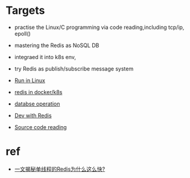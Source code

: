 # Targets
* practise the Linux/C programming via code reading,including tcp/ip, epoll()
* mastering the Redis as NoSQL DB
* integraed it into k8s env, 
* try Redis as publish/subscribe message system


* [Run in Linux](redis_linux.md)
* [redis in docker/k8s](../k8s/)
* [databse operation](redis_db.md)
* [Dev with Redis](redis_dev.md)
* [Source code reading](redis_code.md)

# ref
* [一文揭秘单线程的Redis为什么这么快?](https://zhuanlan.zhihu.com/p/57089960)
